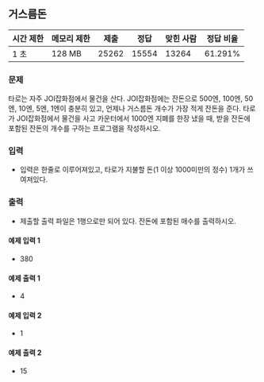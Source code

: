 ## 거스름돈
 
|시간 제한|	메모리 제한|	제출|	정답|	맞힌 사람|	정답 비율|
|----|---|---|---|---|---|
|1 초|	128 MB|	25262|	15554|	13264|	61.291%|

### 문제
타로는 자주 JOI잡화점에서 물건을 산다. JOI잡화점에는 잔돈으로 500엔, 100엔, 50엔, 10엔, 5엔, 1엔이 충분히 있고, 언제나 거스름돈 개수가 가장 적게 잔돈을 준다. 
타로가 JOI잡화점에서 물건을 사고 카운터에서 1000엔 지폐를 한장 냈을 때, 받을 잔돈에 포함된 잔돈의 개수를 구하는 프로그램을 작성하시오.

### 입력
- 입력은 한줄로 이루어져있고, 타로가 지불할 돈(1 이상 1000미만의 정수) 1개가 쓰여져있다.

### 출력
- 제출할 출력 파일은 1행으로만 되어 있다. 잔돈에 포함된 매수를 출력하시오.

#### 예제 입력 1 
- 380
#### 예제 출력 1 
- 4
#### 예제 입력 2 
- 1
#### 예제 출력 2 
- 15